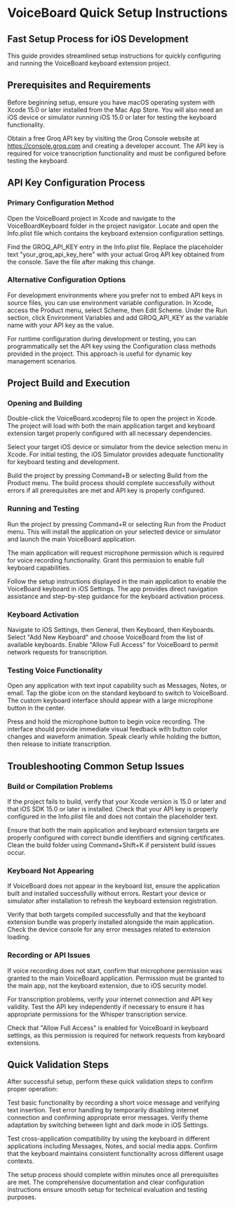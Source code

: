 # VoiceBoard Quick Setup Instructions

## Fast Setup Process for iOS Development

This guide provides streamlined setup instructions for quickly configuring and running the VoiceBoard keyboard extension project.

## Prerequisites and Requirements

Before beginning setup, ensure you have macOS operating system with Xcode 15.0 or later installed from the Mac App Store. You will also need an iOS device or simulator running iOS 15.0 or later for testing the keyboard functionality.

Obtain a free Groq API key by visiting the Groq Console website at https://console.groq.com and creating a developer account. The API key is required for voice transcription functionality and must be configured before testing the keyboard.

## API Key Configuration Process

### Primary Configuration Method

Open the VoiceBoard project in Xcode and navigate to the VoiceBoardKeyboard folder in the project navigator. Locate and open the Info.plist file which contains the keyboard extension configuration settings.

Find the GROQ_API_KEY entry in the Info.plist file. Replace the placeholder text "your_groq_api_key_here" with your actual Groq API key obtained from the console. Save the file after making this change.

### Alternative Configuration Options

For development environments where you prefer not to embed API keys in source files, you can use environment variable configuration. In Xcode, access the Product menu, select Scheme, then Edit Scheme. Under the Run section, click Environment Variables and add GROQ_API_KEY as the variable name with your API key as the value.

For runtime configuration during development or testing, you can programmatically set the API key using the Configuration class methods provided in the project. This approach is useful for dynamic key management scenarios.

## Project Build and Execution

### Opening and Building

Double-click the VoiceBoard.xcodeproj file to open the project in Xcode. The project will load with both the main application target and keyboard extension target properly configured with all necessary dependencies.

Select your target iOS device or simulator from the device selection menu in Xcode. For initial testing, the iOS Simulator provides adequate functionality for keyboard testing and development.

Build the project by pressing Command+B or selecting Build from the Product menu. The build process should complete successfully without errors if all prerequisites are met and API key is properly configured.

### Running and Testing

Run the project by pressing Command+R or selecting Run from the Product menu. This will install the application on your selected device or simulator and launch the main VoiceBoard application.

The main application will request microphone permission which is required for voice recording functionality. Grant this permission to enable full keyboard capabilities.

Follow the setup instructions displayed in the main application to enable the VoiceBoard keyboard in iOS Settings. The app provides direct navigation assistance and step-by-step guidance for the keyboard activation process.

### Keyboard Activation

Navigate to iOS Settings, then General, then Keyboard, then Keyboards. Select "Add New Keyboard" and choose VoiceBoard from the list of available keyboards. Enable "Allow Full Access" for VoiceBoard to permit network requests for transcription.

### Testing Voice Functionality

Open any application with text input capability such as Messages, Notes, or email. Tap the globe icon on the standard keyboard to switch to VoiceBoard. The custom keyboard interface should appear with a large microphone button in the center.

Press and hold the microphone button to begin voice recording. The interface should provide immediate visual feedback with button color changes and waveform animation. Speak clearly while holding the button, then release to initiate transcription.

## Troubleshooting Common Setup Issues

### Build or Compilation Problems

If the project fails to build, verify that your Xcode version is 15.0 or later and that iOS SDK 15.0 or later is installed. Check that your API key is properly configured in the Info.plist file and does not contain the placeholder text.

Ensure that both the main application and keyboard extension targets are properly configured with correct bundle identifiers and signing certificates. Clean the build folder using Command+Shift+K if persistent build issues occur.

### Keyboard Not Appearing

If VoiceBoard does not appear in the keyboard list, ensure the application built and installed successfully without errors. Restart your device or simulator after installation to refresh the keyboard extension registration.

Verify that both targets compiled successfully and that the keyboard extension bundle was properly installed alongside the main application. Check the device console for any error messages related to extension loading.

### Recording or API Issues

If voice recording does not start, confirm that microphone permission was granted to the main VoiceBoard application. Permission must be granted to the main app, not the keyboard extension, due to iOS security model.

For transcription problems, verify your internet connection and API key validity. Test the API key independently if necessary to ensure it has appropriate permissions for the Whisper transcription service.

Check that "Allow Full Access" is enabled for VoiceBoard in keyboard settings, as this permission is required for network requests from keyboard extensions.

## Quick Validation Steps

After successful setup, perform these quick validation steps to confirm proper operation:

Test basic functionality by recording a short voice message and verifying text insertion. Test error handling by temporarily disabling internet connection and confirming appropriate error messages. Verify theme adaptation by switching between light and dark mode in iOS Settings.

Test cross-application compatibility by using the keyboard in different applications including Messages, Notes, and social media apps. Confirm that the keyboard maintains consistent functionality across different usage contexts.

The setup process should complete within minutes once all prerequisites are met. The comprehensive documentation and clear configuration instructions ensure smooth setup for technical evaluation and testing purposes.
